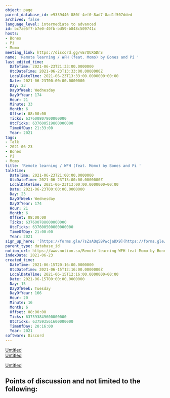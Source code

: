 ```yaml
---
object: page
parent_database_id: e9339446-880f-4ef0-8ad7-8ad1f507dded
archived: false
language_level: intermediate to advanced
id: bc7ae5f7-b7e0-40fb-bd59-b848c509741c
hosts:
- Bones
- Pi
- Momo
meeting_link: https://discord.gg/vE7QUXGDnS
name: 'Remote learning / WFH (feat. Momo) by Bones and Pi '
last_edited_time:
  DateTime: 2021-06-23T21:33:00.0000000
  UtcDateTime: 2021-06-23T13:33:00.0000000Z
  LocalDateTime: 2021-06-23T13:33:00.0000000+00:00
  Date: 2021-06-23T00:00:00.0000000
  Day: 23
  DayOfWeek: Wednesday
  DayOfYear: 174
  Hour: 21
  Minute: 33
  Month: 6
  Offset: 08:00:00
  Ticks: 637600807800000000
  UtcTicks: 637600519800000000
  TimeOfDay: 21:33:00
  Year: 2021
tags:
- Talk
- 2021-06-23
- Bones
- Pi
- Momo
title: 'Remote learning / WFH (feat. Momo) by Bones and Pi '
talktime:
  DateTime: 2021-06-23T21:00:00.0000000
  UtcDateTime: 2021-06-23T13:00:00.0000000Z
  LocalDateTime: 2021-06-23T13:00:00.0000000+00:00
  Date: 2021-06-23T00:00:00.0000000
  Day: 23
  DayOfWeek: Wednesday
  DayOfYear: 174
  Hour: 21
  Month: 6
  Offset: 08:00:00
  Ticks: 637600788000000000
  UtcTicks: 637600500000000000
  TimeOfDay: 21:00:00
  Year: 2021
sign_up_here: '[https://forms.gle/7sZsAQq5BPwcjaDX9](https://forms.gle/7sZsAQq5BPwcjaDX9)'
parent_type: database_id
notion_url: https://www.notion.so/Remote-learning-WFH-feat-Momo-by-Bones-and-Pi-bc7ae5f7b7e040fbbd59b848c509741c
indexDate: 2021-06-23
created_time:
  DateTime: 2021-06-15T20:16:00.0000000
  UtcDateTime: 2021-06-15T12:16:00.0000000Z
  LocalDateTime: 2021-06-15T12:16:00.0000000+00:00
  Date: 2021-06-15T00:00:00.0000000
  Day: 15
  DayOfWeek: Tuesday
  DayOfYear: 166
  Hour: 20
  Minute: 16
  Month: 6
  Offset: 08:00:00
  Ticks: 637593849600000000
  UtcTicks: 637593561600000000
  TimeOfDay: 20:16:00
  Year: 2021
software: Discord
---
```


[Untitled](https://www.notion.so/23f0f26c7f1547c0b08477c0c6f1f461)   
[Untitled](https://www.notion.so/482e61b02b9c4456b2b4fe86bb7544c6)   

[Untitled](https://www.notion.so/60226399bd024bf4bf588586f8013a21)   
## Points of discussion and not limited to the following:

   
   
   
   

   


